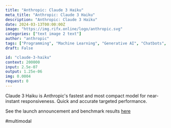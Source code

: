 ```yaml
---
title: "Anthropic: Claude 3 Haiku"
meta_title: "Anthropic: Claude 3 Haiku"
description: "Anthropic: Claude 3 Haiku"
date: 2024-03-13T00:00:00Z
image: "https://img.rifx.online/logo/anthropic.svg"
categories: ["text image 2 text"]
author: "anthropic"
tags: ["Programming", "Machine Learning", "Generative AI", "Chatbots", "Natural Language Processing"]
draft: False

id: "claude-3-haiku"
context: 200000
input: 2.5e-07
output: 1.25e-06
img: 0.0004
request: 0
---
```


Claude 3 Haiku is Anthropic's fastest and most compact model for
near-instant responsiveness. Quick and accurate targeted performance.

See the launch announcement and benchmark results [here](https://www.anthropic.com/news/claude-3-haiku)

#multimodal

